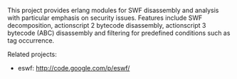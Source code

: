 This project provides erlang modules for SWF disassembly and analysis with particular emphasis on security issues. Features include SWF decomposition, actionscript 2 bytecode disassembly, actionscript 3 bytecode (ABC) disassembly and filtering for predefined conditions such as tag occurrence.

Related projects:
- eswf: http://code.google.com/p/eswf/